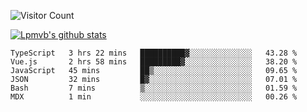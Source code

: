 ![Visitor Count](https://profile-counter.glitch.me/Lpmvb/count.svg)

[![Lpmvb's github stats](https://github-readme-stats.vercel.app/api?username=lpmvb&show_icons=true&title_color=fff&icon_color=79ff97&text_color=9f9f9f&bg_color=151515)](https://github.com/anuraghazra/github-readme-stats)

<!--
Here are some ideas to get you started:

- 🔭 I’m currently working on ...
- 🌱 I’m currently learning ...
- 👯 I’m looking to collaborate on ...
- 🤔 I’m looking for help with ...
- 💬 Ask me about ...
- 📫 How to reach me: ...
- 😄 Pronouns: ...
- ⚡ Fun fact: ...
-->

<!--START_SECTION:waka-->

```text
TypeScript   3 hrs 22 mins   ██████████▓░░░░░░░░░░░░░░   43.28 %
Vue.js       2 hrs 58 mins   █████████▓░░░░░░░░░░░░░░░   38.20 %
JavaScript   45 mins         ██▒░░░░░░░░░░░░░░░░░░░░░░   09.65 %
JSON         32 mins         █▓░░░░░░░░░░░░░░░░░░░░░░░   07.01 %
Bash         7 mins          ▒░░░░░░░░░░░░░░░░░░░░░░░░   01.59 %
MDX          1 min           ░░░░░░░░░░░░░░░░░░░░░░░░░   00.26 %
```

<!--END_SECTION:waka-->
